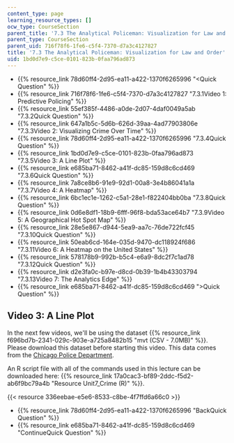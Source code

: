 ```yaml
---
content_type: page
learning_resource_types: []
ocw_type: CourseSection
parent_title: '7.3 The Analytical Policeman: Visualization for Law and Order'
parent_type: CourseSection
parent_uid: 716f78f6-1fe6-c5f4-7370-d7a3c4127827
title: '7.3 The Analytical Policeman: Visualization for Law and Order'
uid: 1bd0d7e9-c5ce-0101-823b-0faa796ad873
---
```


*   {{% resource_link 78d60ff4-2d95-ea11-a422-1370f6265996 "\<Quick Question" %}}
*   {{% resource_link 716f78f6-1fe6-c5f4-7370-d7a3c4127827 "7.3.1Video 1: Predictive Policing" %}}
*   {{% resource_link 55ef385f-4486-a0de-2d07-4daf0049a5ab "7.3.2Quick Question" %}}
*   {{% resource_link 647a1b5c-5d6b-626d-39aa-4ad77903806e "7.3.3Video 2: Visualizing Crime Over Time" %}}
*   {{% resource_link 78d60ff4-2d95-ea11-a422-1370f6265996 "7.3.4Quick Question" %}}
*   {{% resource_link 1bd0d7e9-c5ce-0101-823b-0faa796ad873 "7.3.5Video 3: A Line Plot" %}}
*   {{% resource_link e685ba71-8462-a41f-dc85-159d8c6cd469 "7.3.6Quick Question" %}}
*   {{% resource_link 7a8ce8b6-91e9-92d1-00a8-3e4b86041a1a "7.3.7Video 4: A Heatmap" %}}
*   {{% resource_link 6bc1ec1e-1262-c5a1-28e1-f822404bb0ba "7.3.8Quick Question" %}}
*   {{% resource_link 0d6e8df1-18b9-6fff-96f8-bda53ace64b7 "7.3.9Video 5: A Geographical Hot Spot Map" %}}
*   {{% resource_link 28e5e867-d944-5ea9-aa7c-76de722fcf45 "7.3.10Quick Question" %}}
*   {{% resource_link 50eab6cd-164e-035d-9470-dc118924f686 "7.3.11Video 6: A Heatmap on the United States" %}}
*   {{% resource_link 578178b9-992b-b5c4-e6a9-8dc2f7c1ad78 "7.3.12Quick Question" %}}
*   {{% resource_link d2e3fa0c-b97e-d8cd-0b39-1b4b43303794 "7.3.13Video 7: The Analytics Edge" %}}
*   {{% resource_link e685ba71-8462-a41f-dc85-159d8c6cd469 "\>Quick Question" %}}

Video 3: A Line Plot
--------------------

In the next few videos, we'll be using the dataset {{% resource_link f696bd7b-2341-029c-903e-a725a8482b15 "mvt (CSV - 7.0MB)" %}}. Please download this dataset before starting this video. This data comes from the [Chicago Police Department](http://gis.chicagopolice.org/). 

An R script file with all of the commands used in this lecture can be downloaded here: {{% resource_link 17a0cac3-bf89-2ddc-f5d2-ab6f9bc79a4b "Resource Unit7\_Crime (R)" %}}. 

{{< resource 336eebae-e5e6-8533-c8be-4f7ffd6a66c0 >}}

*   {{% resource_link 78d60ff4-2d95-ea11-a422-1370f6265996 "BackQuick Question" %}}
*   {{% resource_link e685ba71-8462-a41f-dc85-159d8c6cd469 "ContinueQuick Question" %}}